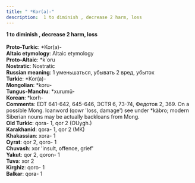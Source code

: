```yaml
---
title: " *Kor(a)-"
description:  1 to diminish , decrease 2 harm, loss
---
```

<strong> 1 to diminish , decrease 2 harm, loss</strong><br><br>
<strong>Proto-Turkic</strong>:  *Kor(a)-<br>
<strong>Altaic etymology</strong>:  Altaic etymology<br>
<strong> Proto-Altaic</strong>:  *k`oru<br>
<strong>Nostratic</strong>:  Nostratic<br>
<strong>Russian meaning</strong>:  1 уменьшаться, убывать 2 вред, убыток<br>
<strong>Turkic</strong>:  *Kor(a)-<br>
<strong>Mongolian</strong>:  *koru-<br>
<strong>Tungus-Manchu</strong>:  *xurumü-<br>
<strong>Korean</strong>:  *korh-<br>
<strong>Comments</strong>:  EDT 641-642, 645-646, ЭСТЯ 6, 73-74, Федотов 2, 369. On a possible Mong. loanword (qowr 'loss, damage') see under *kàbro; modern Siberian nouns may be actually backloans from Mong.<br>
<strong>Old Turkic</strong>:  qora- 1, qor 2 (OUygh.)<br>
<strong>Karakhanid</strong>:  qora- 1, qor 2 (MK)<br>
<strong>Khakassian</strong>:  xora- 1<br>
<strong>Oyrat</strong>:  qor 2, qoro- 1<br>
<strong>Chuvash</strong>:  xor 'insult, offence, grief'<br>
<strong>Yakut</strong>:  qor 2, qoron- 1<br>
<strong>Tuva</strong>:  xor 2<br>
<strong>Kirghiz</strong>:  qoro- 1<br>
<strong>Balkar</strong>:  qora- 1<br>


